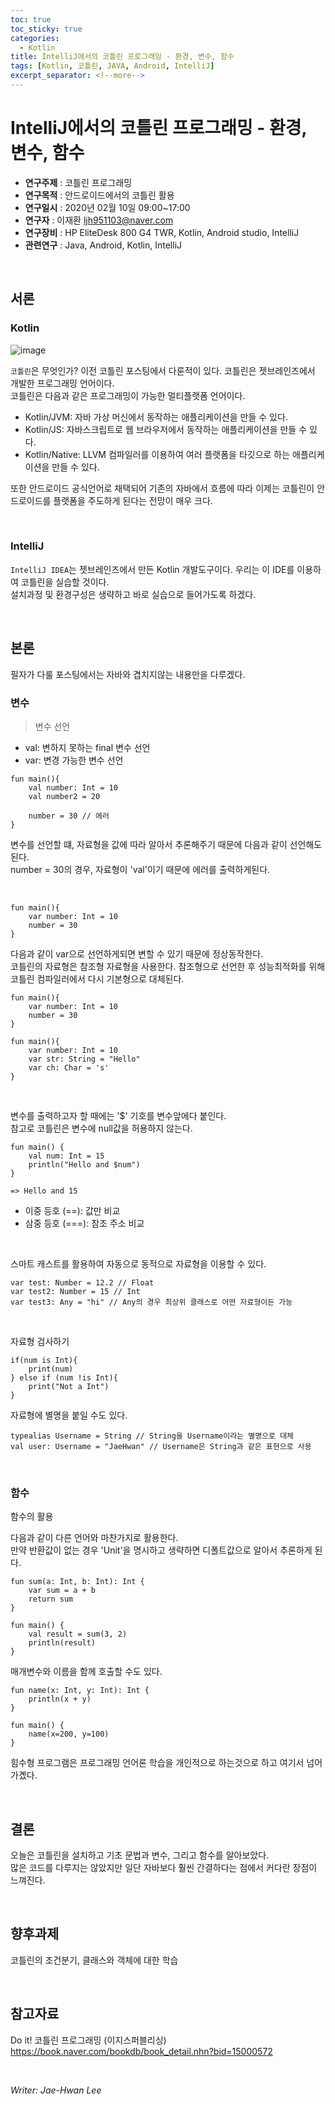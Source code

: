 ```yaml
---
toc: true
toc_sticky: true
categories:
  - Kotlin
title: IntelliJ에서의 코틀린 프로그래밍 - 환경, 변수, 함수
tags: [Kotlin, 코틀린, JAVA, Android, IntelliJ]
excerpt_separator: <!--more-->
---
```


# IntelliJ에서의 코틀린 프로그래밍 - 환경, 변수, 함수 
<!--more-->
* **연구주제** : 코틀린 프로그래밍
* **연구목적** : 안드로이드에서의 코틀린 활용
* **연구일시** : 2020년 02월 10일 09:00~17:00
* **연구자** : 이재환 <ljh951103@naver.com>
* **연구장비** : HP EliteDesk 800 G4 TWR, Kotlin, Android studio, IntelliJ
* **관련연구** : Java, Android, Kotlin, IntelliJ

<br>
   
## 서론

### **Kotlin**

![image](https://user-images.githubusercontent.com/57826388/74135332-7b0f5e00-4c2f-11ea-9f3f-908d1f0a4695.png)

`코틀린`은 무엇인가? 이전 코틀린 포스팅에서 다룬적이 있다. 코틀린은 젯브레인즈에서 개발한 프로그래밍 언어이다.  
코틀린은 다음과 같은 프로그래밍이 가능한 멀티플랫폼 언어이다.

- Kotlin/JVM: 자바 가상 머신에서 동작하는 애플리케이션을 만들 수 있다.
- Kotlin/JS: 자바스크립트로 웹 브라우저에서 동작하는 애플리케이션을 만들 수 있다.
- Kotlin/Native: LLVM 컴파일러를 이용하여 여러 플랫폼을 타깃으로 하는 애플리케이션을 만들 수 있다.

또한 안드로이드 공식언어로 채택되어 기존의 자바에서 흐름에 따라 이제는 코틀린이 안드로이드를 플랫폼을 주도하게 된다는 전망이 매우 크다.


<br>

### **IntelliJ**

`IntelliJ IDEA`는 젯브레인즈에서 만든 Kotlin 개발도구이다. 우리는 이 IDE를 이용하여 코틀린을 실습할 것이다.  
설치과정 및 환경구성은 생략하고 바로 실습으로 들어가도록 하겠다. 

<br>

## 본론

필자가 다룰 포스팅에서는 자바와 겹치지않는 내용만을 다루겠다.

### **변수**

>변수 선언

- val: 변하지 못하는 final 변수 선언
- var: 변경 가능한 변수 선언

```` 
fun main(){
    val number: Int = 10
    val number2 = 20

    number = 30 // 에러
}
````

변수를 선언할 떄, 자료형을 값에 따라 알아서 추론해주기 때문에 다음과 같이 선언해도 된다.  
number = 30의 경우, 자료형이 'val'이기 때문에 에러를 출력하게된다. 

<br>

```` 
fun main(){
    var number: Int = 10
    number = 30
}
````

다음과 같이 var으로 선언하게되면 변할 수 있기 때문에 정상동작한다.  
코틀린의 자료형은 참조형 자료형을 사용한다. 참조형으로 선언한 후 성능최적화를 위해 코틀린 컴파일러에서 다시 기본형으로 대체된다.

```` 
fun main(){
    var number: Int = 10
    number = 30
}
````

````
fun main(){
    var number: Int = 10
    var str: String = "Hello"
    var ch: Char = 's'
}
````

<br>

변수를 출력하고자 할 때에는 '$' 기호를 변수앞에다 붙인다.  
참고로 코틀린은 변수에 null값을 허용하지 않는다.
````
fun main() {
    val num: Int = 15
    println("Hello and $num")
}

=> Hello and 15
````

- 이중 등호 (==): 값만 비교  
- 삼중 등호 (===): 참조 주소 비교

<br>

스마트 캐스트를 활용하여 자동으로 동적으로 자료형을 이용할 수 있다.

````
var test: Number = 12.2 // Float
var test2: Number = 15 // Int
var test3: Any = "hi" // Any의 경우 최상위 클래스로 어떤 자료형이든 가능
````

<br>

자료형 검사하기  

````
if(num is Int){
    print(num)
} else if (num !is Int){
    print("Not a Int")
}
````

자료형에 별명을 붙일 수도 있다.

````
typealias Username = String // String을 Username이라는 별명으로 대체
val user: Username = "JaeHwan" // Username은 String과 같은 표현으로 사용
````

<br>

### **함수**

함수의 활용

다음과 같이 다른 언어와 마찬가지로 활용한다.  
만약 반환값이 없는 경우 'Unit'을 명시하고 생략하면 디폴트값으로 알아서 추론하게 된다.
````
fun sum(a: Int, b: Int): Int {
    var sum = a + b
    return sum
}

fun main() {
    val result = sum(3, 2)
    println(result)
}
````

매개변수와 이름을 함께 호출할 수도 있다.

````
fun name(x: Int, y: Int): Int {
    println(x + y)
}

fun main() {
    name(x=200, y=100)
}
````

힘수형 프로그램은 프로그래밍 언어론 학습을 개인적으로 하는것으로 하고 여기서 넘어가곘다.

<br>

## 결론

오늘은 코틀린을 설치하고 기초 문법과 변수, 그리고 함수를 알아보았다.  
많은 코드를 다루지는 않았지만 일단 자바보다 훨씬 간결하다는 점에서 커다란 장점이 느껴진다.

<br>

## 향후과제

코틀린의 조건분기, 클래스와 객체에 대한 학습

<br>

## 참고자료

Do it! 코틀린 프로그래밍 (이지스퍼블리싱)  
<https://book.naver.com/bookdb/book_detail.nhn?bid=15000572>

<br>

*Writer: Jae-Hwan Lee*

